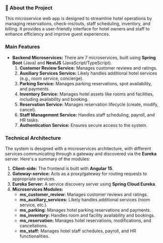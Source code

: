 ### 📃 **About the Project**

This microservice web app is designed to streamline hotel operations by managing reservations, check-ins/outs, staff scheduling, inventory, and billing. It provides a user-friendly interface for hotel owners and staff to enhance efficiency and improve guest experiences.

###  **Main Features**

-   **Backend Microservices:** There are 7 microservices, built using **Spring Boot** (Java) and **NestJS** (JavaScript/TypeScript).
    1.  **Customer Review Service:** Manages customer reviews and ratings.
    2.  **Auxiliary Services Service:** Likely handles additional hotel services (e.g., room service, concierge).
    3.  **Parking Service:** Manages parking reservations, spot availability, and payments.
    4.  **Inventory Service:** Manages hotel assets like rooms and facilities, including availability and booking.
    5.  **Reservation Service:** Manages reservation lifecycle (create, modify, cancel).
    6.  **Staff Management Service:** Handles staff scheduling, payroll, and HR tasks.
    7.  **Authentication Service:** Ensures secure access to the system.

###  **Technical Architecture**

The system is designed with a microservices architecture, with different services communicating through a gateway and discovered via the **Eureka** server. Here's a summary of the modules:

1.  **Client-side:** The frontend is built with **Angular 15**.
2.  **Gateway-service:** Acts as a proxy/gateway for routing requests to appropriate services.
3.  **Eureka Server:** A service discovery server using **Spring Cloud Eureka**.
4.  **Microservices Modules:**
    -   **ms_customer_review:** Manages customer reviews and ratings.
    -   **ms_auxiliary_services:** Likely handles additional services (room service, etc.).
    -   **ms_parking:** Manages hotel parking reservations and payments.
    -   **ms_inventory:** Handles room and facility availability and bookings.
    -   **ms_reservation:** Manages hotel reservations, modifications, and cancellations.
    -   **ms_staff:** Manages hotel staff schedules, payroll, and HR functionalities.
